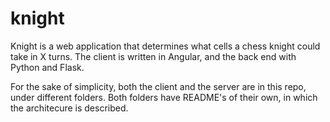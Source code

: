 # knight

Knight is a web application that determines what cells a chess knight could take in X turns.
The client is written in Angular, and the back end with Python and Flask.

For the sake of simplicity, both the client and the server are in this repo, under different folders.
Both folders have README's of their own, in which the architecure is described.
